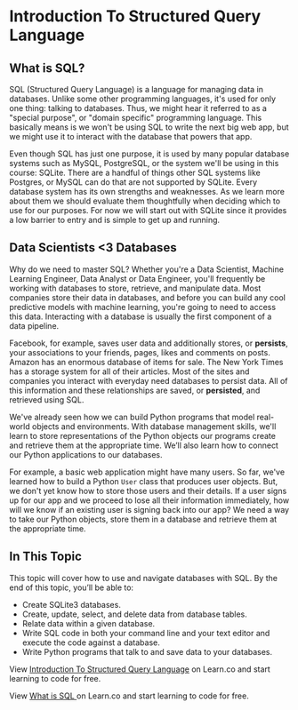 # Introduction To Structured Query Language

## What is SQL?

SQL (Structured Query Language) is a language for managing data in databases. Unlike some other programming languages, it's used for only one thing: talking to databases. Thus, we might hear it referred to as a "special purpose", or "domain specific" programming language. This basically means is we won't be using SQL to write the next big web app, but we might use it to interact with the database that powers that app.

Even though SQL has just one purpose, it is used by many popular database systems such as MySQL, PostgreSQL, or the system we'll be using in this course: SQLite. There are a handful of things other SQL systems like Postgres, or MySQL can do that are not supported by SQLite. Every database system has its own strengths and weaknesses. As we learn more about them we should evaluate them thoughtfully when deciding which to use for our purposes. For now we will start out with SQLite since it provides a low barrier to entry and is simple to get up and running.

## Data Scientists <3 Databases

Why do we need to master SQL? Whether you're a Data Scientist, Machine Learning Engineer, Data Analyst or Data Engineer, you'll frequently be working with databases to store, retrieve, and manipulate data. Most companies store their data in databases, and before you can build any cool predictive models with machine learning, you're going to need to access this data. Interacting with a database is usually the first component of a data pipeline.

Facebook, for example, saves user data and additionally stores, or **persists**, your associations to your friends, pages, likes and comments on posts. Amazon has an enormous database of items for sale. The New York Times has a storage system for all of their articles. Most of the sites and companies you interact with everyday need databases to persist data. All of this information and these relationships are saved, or **persisted**, and retrieved using SQL.

We've already seen how we can build Python programs that model real-world objects and environments. With database management skills, we'll learn to store representations of the Python objects our programs create and retrieve them at the appropriate time. We’ll also learn how to connect our Python applications to our databases.

For example, a basic web application might have many users. So far, we've learned how to build a Python `User` class that produces user objects. But, we don't yet know how to store those users and their details. If a user signs up for our app and we proceed to lose all their information immediately, how will we know if an existing user is signing back into our app? We need a way to take our Python objects, store them in a database and retrieve them at the appropriate time.

## In This Topic

This topic will cover how to use and navigate databases with SQL. By the end of this topic, you’ll be able to:

* Create SQLite3 databases.
* Create, update, select, and delete data from database tables.
* Relate data within a given database.
* Write SQL code in both your command line and your text editor and execute the code against a database.
* Write Python programs that talk to and save data to your databases.

<p data-visibility='hidden'>View <a href='https://learn.co/lessons/sql-topic-introduction' title='Introduction To Structured Query Language'>Introduction To Structured Query Language</a> on Learn.co and start learning to code for free.</p>

<p data-visibility='hidden'>View <a href='https://learn.co/lessons/sql-topic-introduction'>What is SQL </a> on Learn.co and start learning to code for free.</p>
